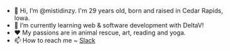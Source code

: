 - 👋 Hi, I’m @mistidinzy. I'm 29 years old, born and raised in Cedar Rapids, Iowa. 
- 🌱 I’m currently learning web & software development with DeltaV!
- ❤️ My passions are in animal rescue, art, reading and yoga.
- 📫 How to reach me ~ [Slack](https://deltavcode.slack.com/team/U026N9LLC2U) 

